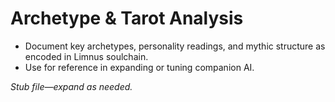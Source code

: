 # Archetype & Tarot Analysis

- Document key archetypes, personality readings, and mythic structure as encoded in Limnus soulchain.
- Use for reference in expanding or tuning companion AI.

_Stub file—expand as needed._
